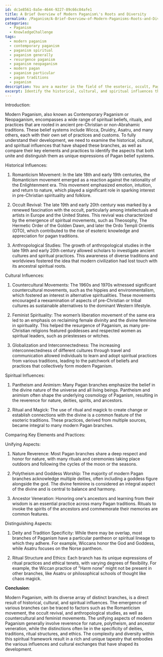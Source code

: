 ```yaml
---
id: dc1e8561-8a5e-4644-9227-89c66c84afe1
title: A Brief Overview of Modern Paganism\'s Roots and Diversity
permalink: /Paganism/A-Brief-Overview-of-Modern-Paganisms-Roots-and-Diversity/
categories:
  - Paganism
  - KnowledgeChallenge
tags:
  - modern paganism
  - contemporary paganism
  - paganism spiritual
  - paganism generally
  - resurgence paganism
  - paganism neopaganism
  - modern pagan
  - paganism particular
  - pagan traditions
  - paganism
description: You are a master in the field of the esoteric, occult, Paganism and Education. You are a writer of tests, challenges, books and deep knowledge on Paganism for initiates and students to gain deep insights and understanding from. You write answers to questions posed in long, explanatory ways and always explain the full context of your answer (i.e., related concepts, formulas, examples, or history), as well as the step-by-step thinking process you take to answer the challenges. Be rigorous and thorough, and summarize the key themes, ideas, and conclusions at the end.
excerpt: Identify the historical, cultural, and spiritual influences that led to the emergence of various branches of modern Paganism, while comparing the key elements and practices which both unite and distinguish these branches as unique expressions of Pagan belief systems.
---
```

Introduction:

Modern Paganism, also known as Contemporary Paganism or Neopaganism, encompasses a wide range of spiritual beliefs, rituals, and practices that are rooted in ancient pre-Christian or non-Abrahamic traditions. These belief systems include Wicca, Druidry, Asatru, and many others, each with their own set of practices and customs. To fully understand their development, we need to examine the historical, cultural, and spiritual influences that have shaped these branches, as well as compare their key elements and practices to identify the aspects that both unite and distinguish them as unique expressions of Pagan belief systems.

Historical Influences:

1. Romanticism Movement: In the late 18th and early 19th centuries, the Romanticism movement emerged as a reaction against the rationality of the Enlightenment era. This movement emphasized emotion, intuition, and return to nature, which played a significant role in sparking interest in pre-Christian spirituality and folklore.

2. Occult Revival: The late 19th and early 20th century was marked by a renewed fascination with the occult, particularly among intellectuals and artists in Europe and the United States. This revival was characterized by the emergence of spiritual movements, such as Theosophy, The Hermetic Order of the Golden Dawn, and later the Ordo Templi Orientis (OTO), which contributed to the rise of esoteric knowledge and appreciation for pagan traditions.

3. Anthropological Studies: The growth of anthropological studies in the late 19th and early 20th century allowed scholars to investigate ancient cultures and spiritual practices. This awareness of diverse traditions and worldviews fostered the idea that modern civilization had lost touch with its ancestral spiritual roots.

Cultural Influences:

1. Countercultural Movements: The 1960s and 1970s witnessed significant countercultural movements, such as the hippies and environmentalism, which fostered an interest in alternative spiritualities. These movements encouraged a reexamination of aspects of pre-Christian or tribal cultures as sustainable alternatives to the dominant Western lifestyle.

2. Feminist Spirituality: The women’s liberation movement of the same era led to an emphasis on reclaiming female divinity and the divine feminine in spirituality. This helped the resurgence of Paganism, as many pre-Christian religions featured goddesses and respected women as spiritual leaders, such as priestesses or witches.

3. Globalization and Interconnectedness: The increasing interconnectedness of different cultures through travel and communication allowed individuals to learn and adopt spiritual practices from various traditions, leading to the patchwork of beliefs and practices that collectively form modern Paganism.

Spiritual Influences:

1. Pantheism and Animism: Many Pagan branches emphasize the belief in the divine nature of the universe and all living beings. Pantheism and animism often shape the underlying cosmology of Paganism, resulting in the reverence for nature, deities, spirits, and ancestors.

2. Ritual and Magick: The use of ritual and magick to create change or establish connections with the divine is a common feature of the esoteric traditions. These practices, derived from multiple sources, became integral to many modern Pagan branches.

Comparing Key Elements and Practices:

Unifying Aspects:

1. Nature Reverence: Most Pagan branches share a deep respect and honor for nature, with many rituals and ceremonies taking place outdoors and following the cycles of the moon or the seasons.

2. Polytheism and Goddess Worship: The majority of modern Pagan branches acknowledge multiple deities, often including a goddess figure alongside the god. The divine feminine is considered an integral aspect of the divine and is central to balance and harmony.

3. Ancestor Veneration: Honoring one's ancestors and learning from their wisdom is an essential practice across many Pagan traditions. Rituals to invoke the spirits of the ancestors and commemorate their memories are common features.

Distinguishing Aspects:

1. Deity and Tradition Specificity: While there may be overlap, most branches of Paganism have a particular pantheon or spiritual lineage to which they adhere. For example, Wiccans honor the God and Goddess, while Asatru focuses on the Norse pantheon.

2. Ritual Structure and Ethics: Each branch has its unique expressions of ritual practices and ethical tenets, with varying degrees of flexibility. For example, the Wiccan practice of "Harm none" might not be present in other branches, like Asatru or philosophical schools of thought like chaos magick.

**Conclusion**:

Modern Paganism, with its diverse array of distinct branches, is a direct result of historical, cultural, and spiritual influences. The emergence of various branches can be traced to factors such as the Romanticism movement, the occult revival, and anthropological studies, as well as countercultural and feminist movements. The unifying aspects of modern Paganism generally involve reverence for nature, polytheism, and ancestor veneration, while the distinctions often lie in the specificity of deities, traditions, ritual structures, and ethics. The complexity and diversity within this spiritual framework result in a rich and unique tapestry that embodies the various influences and cultural exchanges that have shaped its development.
